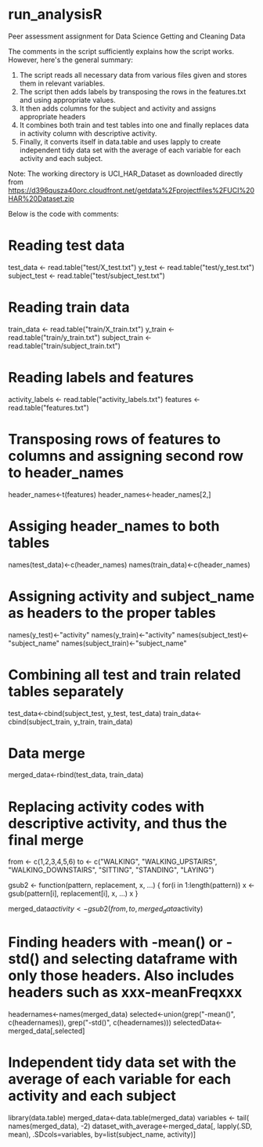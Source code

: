 run_analysisR
=============

Peer assessment assignment for Data Science Getting and Cleaning Data

The comments in the script sufficiently explains how the script works. However, here's the general summary:

1. The script reads all necessary data from various files given and stores them in relevant variables.
2. The script then adds labels by transposing the rows in the features.txt and using appropriate values.
3. It then adds columns for the subject and activity and assigns appropriate headers
4. It combines both train and test tables into one and finally replaces data in activity column with descriptive activity. 
5. Finally, it converts itself in data.table and uses lapply to create independent tidy data set with the average of each variable for each activity and each subject. 

Note:
The working directory is UCI_HAR_Dataset as downloaded directly from 
https://d396qusza40orc.cloudfront.net/getdata%2Fprojectfiles%2FUCI%20HAR%20Dataset.zip



Below is the code with comments:


# Reading test data
test_data <- read.table("test/X_test.txt")
y_test <- read.table("test/y_test.txt")
subject_test <- read.table("test/subject_test.txt")

# Reading train data
train_data <- read.table("train/X_train.txt")
y_train <- read.table("train/y_train.txt")
subject_train <- read.table("train/subject_train.txt")

# Reading labels and features
activity_labels <- read.table("activity_labels.txt")
features <- read.table("features.txt")

# Transposing rows of features to columns and assigning second row to header_names
header_names<-t(features)
header_names<-header_names[2,]

# Assiging header_names to both tables 
names(test_data)<-c(header_names)
names(train_data)<-c(header_names)

# Assigning activity and subject_name as headers to the proper tables
names(y_test)<-"activity"
names(y_train)<-"activity"
names(subject_test)<-"subject_name"
names(subject_train)<-"subject_name"

# Combining all test and train related tables separately
test_data<-cbind(subject_test, y_test, test_data)
train_data<-cbind(subject_train, y_train, train_data)

# Data merge
merged_data<-rbind(test_data, train_data)

# Replacing activity codes with descriptive activity, and thus the final merge
from <- c(1,2,3,4,5,6)
to <- c("WALKING", "WALKING_UPSTAIRS", "WALKING_DOWNSTAIRS", "SITTING", "STANDING", "LAYING")

gsub2 <- function(pattern, replacement, x, ...) {
  for(i in 1:length(pattern))
    x <- gsub(pattern[i], replacement[i], x, ...)
  x
}

merged_data$activity <- gsub2(from, to, merged_data$activity)


# Finding headers with -mean() or -std() and selecting dataframe with only those headers. Also includes headers such as xxx-meanFreqxxx
headernames<-names(merged_data)
selected<-union(grep("-mean()", c(headernames)), grep("-std()", c(headernames)))
selectedData<-merged_data[,selected]

# Independent tidy data set with the average of each variable for each activity and each subject
library(data.table)
merged_data<-data.table(merged_data)
variables <- tail( names(merged_data), -2)
dataset_with_average<-merged_data[, lapply(.SD, mean), .SDcols=variables, by=list(subject_name, activity)]







